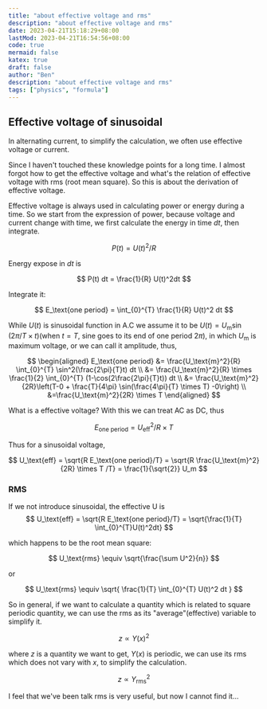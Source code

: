 ```yaml
---
title: "about effective voltage and rms"
description: "about effective voltage and rms"
date: 2023-04-21T15:18:29+08:00
lastMod: 2023-04-21T16:54:56+08:00
code: true
mermaid: false
katex: true
draft: false
author: "Ben"
description: "about effective voltage and rms"
tags: ["physics", "formula"]
---
```


## Effective voltage of sinusoidal

In alternating current, to simplify the calculation, we often use effective voltage or current.

Since I haven't touched these knowledge points for a long time. I almost forgot how to get the effective voltage and what's the relation of effective voltage with rms (root mean square). So this is about the derivation of effective voltage.

Effective voltage is always used in calculating power or energy during a time. So we start from the expression of power, because voltage and current change with time, we first calculate the energy in time $dt$, then integrate.

$$
P(t) = U(t)^2 / R
$$

Energy expose in $dt$ is

$$
P(t) dt = \frac{1}{R} U(t)^2dt
$$

Integrate it:

$$
E_\text{one period} = \int_{0}^{T} \frac{1}{R} U(t)^2 dt
$$

While $U(t)$ is sinusoidal function in A.C we assume it to be $U(t) = U_\text{m}\sin(2\pi/T  \times t)$(when $t=T$, sine goes to its end of one period $2\pi$), in which $U_\text{m}$ is maximum voltage, or we can call it amplitude, thus,

$$
\begin{aligned}
E_\text{one period}
    &= \frac{U_\text{m}^2}{R} \int_{0}^{T} \sin^2(\frac{2\pi}{T}t) dt \\
    &=  \frac{U_\text{m}^2}{R}  \times \frac{1}{2} \int_{0}^{T} (1-\cos(2\frac{2\pi}{T}t)) dt \\
    &=  \frac{U_\text{m}^2}{2R}\left(T-0 + \frac{T}{4\pi} \sin(\frac{4\pi}{T} \times T) -0\right)  \\
    &=\frac{U_\text{m}^2}{2R} \times  T
\end{aligned}
$$

What is a effective voltage? With this we can treat AC as DC, thus

$$
E_\text{one period} = U_\text{eff}^2 / R  \times T
$$

Thus for a sinusoidal voltage, 

$$
U_\text{eff} =  \sqrt{R E_\text{one period}/T} = \sqrt{R \frac{U_\text{m}^2}{2R} \times T /T}
= \frac{1}{\sqrt{2}} U_m
$$


### RMS
If we not introduce sinusoidal, the effective U is
$$
U_\text{eff} =  \sqrt{R E_\text{one period}/T} = \sqrt{\frac{1}{T} \int_{0}^{T}U(t)^2dt}
$$

which happens to be the root mean square:

$$
U_\text{rms} \equiv  \sqrt{\frac{\sum U^2}{n}}
$$

or

$$
U_\text{rms} \equiv  \sqrt{ \frac{1}{T} \int_{0}^{T} U(t)^2 dt }
$$

So in general, if we want to calculate a quantity which is related to square periodic quantity, we can use the rms as its "average"(effective) variable to simplify it.

$$
z \propto Y(x)^2
$$

where $z$ is a quantity we want to get, $Y(x)$ is periodic, we can use its rms which does not vary with $x$, to simplify the calculation.

$$
z \propto Y_\text{rms}^2
$$

I feel that we've been talk rms is very useful, but now I cannot find it...

